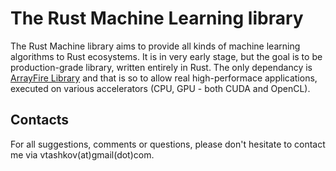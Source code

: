 # The Rust Machine Learning library
The Rust Machine library aims to provide all kinds of machine learning algorithms to Rust ecosystems. It is in very early stage, but the goal is to be production-grade library, written entirely in Rust. The only dependancy is [ArrayFire Library](http://arrayfire.org) and that is so to allow real high-performace applications, executed on various accelerators (CPU, GPU - both CUDA and OpenCL).

## Contacts
For all suggestions, comments or questions, please don't hesitate to contact me via vtashkov(at)gmail(dot)com.
